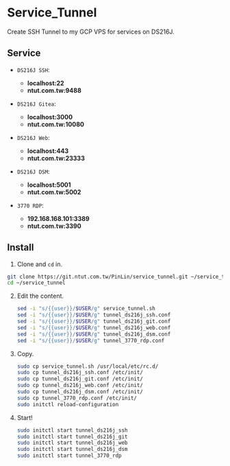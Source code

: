 # Service_Tunnel

Create SSH Tunnel to my GCP VPS for services on DS216J.

## Service

+ `DS216J SSH`: 
  +  **localhost:22**
  +  **ntut.com.tw:9488**

+ `DS216J Gitea`:
  +  **localhost:3000**
  +  **ntut.com.tw:10080**

+ `DS216J Web`:
  +  **localhost:443**
  +  **ntut.com.tw:23333**

+ `DS216J DSM`:
  +  **localhost:5001**
  +  **ntut.com.tw:5002**

+ `3770 RDP`:
  +  **192.168.168.101:3389**
  +  **ntut.com.tw:3390**

## Install

1. Clone and `cd` in.
  ```sh
  git clone https://git.ntut.com.tw/PinLin/service_tunnel.git ~/service_tunnel
  cd ~/service_tunnel
  ```

2. Edit the content.
   ```sh
   sed -i "s/{{user}}/$USER/g" service_tunnel.sh
   sed -i "s/{{user}}/$USER/g" tunnel_ds216j_ssh.conf
   sed -i "s/{{user}}/$USER/g" tunnel_ds216j_git.conf
   sed -i "s/{{user}}/$USER/g" tunnel_ds216j_web.conf
   sed -i "s/{{user}}/$USER/g" tunnel_ds216j_dsm.conf
   sed -i "s/{{user}}/$USER/g" tunnel_3770_rdp.conf
   ```

3. Copy.
   ```sh
   sudo cp service_tunnel.sh /usr/local/etc/rc.d/
   sudo cp tunnel_ds216j_ssh.conf /etc/init/
   sudo cp tunnel_ds216j_git.conf /etc/init/
   sudo cp tunnel_ds216j_web.conf /etc/init/
   sudo cp tunnel_ds216j_dsm.conf /etc/init/
   sudo cp tunnel_3770_rdp.conf /etc/init/
   sudo initctl reload-configuration
   ```

4. Start!
   ```sh
   sudo initctl start tunnel_ds216j_ssh
   sudo initctl start tunnel_ds216j_git
   sudo initctl start tunnel_ds216j_web
   sudo initctl start tunnel_ds216j_dsm
   sudo initctl start tunnel_3770_rdp
   ```

